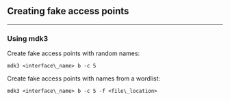 ## Creating fake access points

---

### Using mdk3

Create fake access points with random names:

    mdk3 <interface\_name> b -c 5

Create fake access points with names from a wordlist:

    mdk3 <interface\_name> b -c 5 -f <file\_location>

